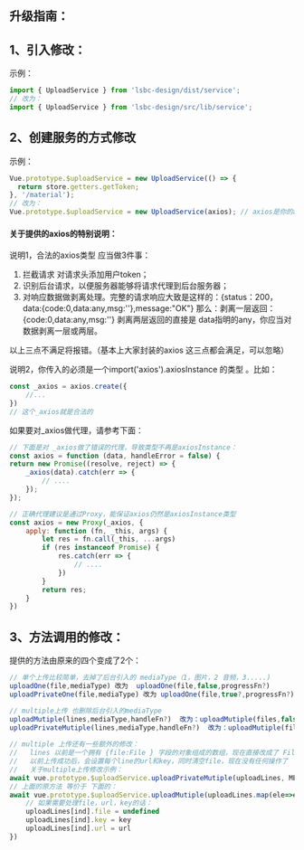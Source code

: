 ## 升级指南：

## 1、引入修改：

示例：

```js
import { UploadService } from 'lsbc-design/dist/service';
// 改为：
import { UploadService } from 'lsbc-design/src/lib/service';
```

## 2、创建服务的方式修改

示例：

```js
Vue.prototype.$uploadService = new UploadService(() => {
  return store.getters.getToken;
}, '/material');
// 改为：
Vue.prototype.$uploadService = new UploadService(axios); // axios是你的axios实例，如：import axios from './api/newAxiosProxy'
```



#### 关于提供的axios的特别说明：

说明1，合法的axios类型 应当做3件事：

1. 拦截请求 对请求头添加用户token；
2. 识别后台请求，以便服务器能够将请求代理到后台服务器；
3. 对响应数据做剥离处理。完整的请求响应大致是这样的：{status：200，data:{code:0,data:any,msg:''},message:"OK"} 那么：剥离一层返回：{code:0,data:any,msg:''} 剥离两层返回的直接是 data指明的any，你应当对数据剥离一层或两层。

以上三点不满足将报错。（基本上大家封装的axios 这三点都会满足，可以忽略）



说明2，你传入的必须是一个import('axios').axiosInstance 的类型 。比如：

```js
const _axios = axios.create({
    //...
})
// 这个_axios就是合法的
```

如果要对_axios做代理，请参考下面：

```js
// 下面是对 _axios做了错误的代理，导致类型不再是axiosInstance：                     
const axios = function (data, handleError = false) {
return new Promise((resolve, reject) => {
    _axios(data).catch(err => {
        // ....
    });
});

// 正确代理建议是通过Proxy，能保证axios仍然是axiosInstance类型
const axios = new Proxy(_axios, {
    apply: function (fn, _this, args) {
        let res = fn.call(_this, ...args)
        if (res instanceof Promise) {
            res.catch(err => {
                // ....
            })
        }
        return res;
    }
})
```

## 3、方法调用的修改：

提供的方法由原来的四个变成了2个：

```js
// 单个上传比较简单，去掉了后台引入的 mediaType（1，图片，2 音频，3.....)
uploadOne(file,mediaType) 改为  uploadOne(file,false,progressFn?)
uploadPrivateOne(file,mediaType) 改为 uploadOne(file,true?,progressFn?)

// multiple上传 也删除后台引入的mediaType 
uploadMutiple(lines,mediaType,handleFn?)  改为：uploadMutiple(files,false,successFn?,progressFn?)
uploadPrivateMutiple(lines,mediaType,handleFn?)  改为：uploadMutiple(files,true?,successFn?,progressFn?)
                                                                  
// multiple 上传还有一些额外的修改：                                                               
//   lines 以前是一个拥有 {file:File } 字段的对象组成的数组，现在直接改成了 File[]
//   以前上传成功后，会设置每个line的url和key，同时清空file，现在没有任何操作了
//   关于multiple上传修改示例：
await vue.prototype.$uploadService.uploadPrivateMutiple(uploadLines, MEDIA_TYPE);
// 上面的原方法 等价于 下面的：
await vue.prototype.$uploadService.uploadMutiple(uploadLines.map(ele=>ele.file),false,({key,url},ind)=>{
    // 如果需要处理file，url，key的话：
    uploadLines[ind].file = undefined
    uploadLines[ind].key = key
    uploadLines[ind].url = url
})
```

